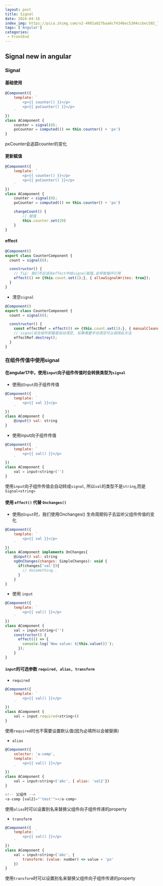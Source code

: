 ```yaml
---
layout: post
title: Signal
date: 2024-04-16
index_img: https://pica.zhimg.com/v2-4981a827baa6cf4346ec5304ccbec502_720w.jpg?source=172ae18b
tags: ['Angular']
categories:
 - FrontEnd
---
```

## Signal new in angular

### Signal
#### 基础使用
```js
@Component({
	template: `
		<p>{{ counter() }}</p>
		<p>{{ pxCounter() }}</p>
	`
})
class AComponent {
	counter = signal(0);
	pxCounter = computed(() => this.counter() + 'px')
}
```
pxCounter会追踪counter的变化
#### 更新赋值
```js
@Component({
	template: `
		<p>{{ counter() }}</p>
		<p>{{ pxCounter() }}</p>
	`
})
class AComponent {
	counter = signal(0);
	pxCounter = computed(() => this.counter() + 'px')

	changeCount() {
		// 赋值
		this.counter.set(20)
	}
}
```

#### effect
```js
@Component()
export class CounterComponent {
  count = signal(0);

  constructor() {
  	// Tip: 我们不应该在effect中给signal赋值,会导致循环引用
    effect(() => {this.count.set(1);}, { allowSignalWrites: true});
  }
}
```
- 清空`signal`
```js
@Component()
export class CounterComponent {
  count = signal(0);

  constructor() {
    const effectRef = effect(() => {this.count.set(1);}, { manualCleanup: true});
    // signal会在组件卸载是自动清空, 如果需要手动清空可以调用此方法
    effectRef.destroy();
  }
}
```

### 在组件传值中使用signal
#### 在angular17中，使用`input`向子组件传值时会转换类型为`signal`
- 使用`@Input`向子组件传值
```js
@Component({
	template: `
		<p>{{ val }}</p>
	`
})
class AComponent {
	@input() val: string
}
```
- 使用input向子组件传值
```js
@Component({
	template: `
		<p>{{ val() }}</p>
	`
})
class AComponent {
	val = input<string>('')
}
```
使用`input`向子组件传值会自动转成`signal`, 所以`val`的类型不是`string`,而是`Signal<string>`

#### 使用 `effect()` 代替 `Onchanges()`
- 使用`@Input`时，我们使用Onchanges() 生命周期钩子去监听父组件传值的变化
```js
@Component({
	template: `
		<p>{{ val }}</p>
	`
})
class AComponent implements OnChanges{
	@input() val: string
	ngOnChanges(changes: SimpleChanges): void {
	  if(changes['val']){
	  	// dosomething..
	  }
	}
}
```
- 使用 `input`
```js
@Component({
	template: `
		<p>{{ val() }}</p>
	`
})
class AComponent {
	val = input<string>('')
	constructor() {
	  effect(() => {
	    console.log(`New value: ${this.value()}`);
	  });
	}
}
```

#### `input`的可选参数 `required, alias, transform`
- `required`
```js
@Component({
	template: `
		<p>{{ val() }}</p>
	`
})
class AComponent {
	val = input.required<string>()
}
```
使用`required`时也不需要设置默认值(因为必填所以会被替换)

- `alias`
```js
@Component({ 
	selector: 'a-comp',
	template: `
		<p>{{ val() }}</p>
	` 
})
class AComponent {
	val = input<string>('abc', { alias: 'val2'})
}

<!-- 父组件 -->
<a-comp [val2]="'test'"></a-comp>
```
使用`alias`时可以设置别名来替换父组件向子组件传递的property

- `transform`
```js
@Component({
	template: `
		<p>{{ val() }}</p>
	`
})
class AComponent {
	val = input<string>('abc', { 
		transform: (value: number) => value + 'px'
	})
}
```
使用`transform`时可以设置别名来替换父组件向子组件传递的property
